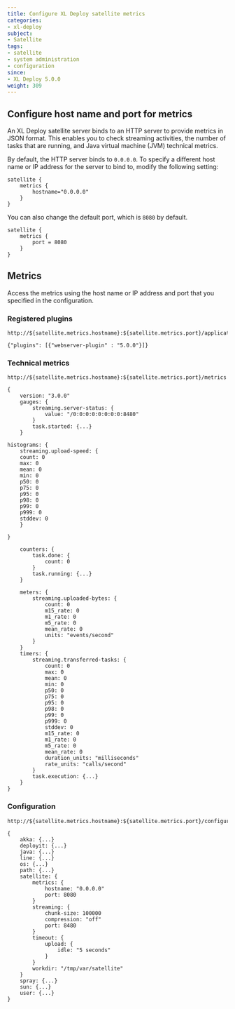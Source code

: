 ```yaml
---
title: Configure XL Deploy satellite metrics
categories:
- xl-deploy
subject:
- Satellite
tags:
- satellite
- system administration
- configuration
since:
- XL Deploy 5.0.0
weight: 309
---
```


## Configure host name and port for metrics

An XL Deploy satellite server binds to an HTTP server to provide metrics in JSON format. This enables you to check streaming activities, the number of tasks that are running, and Java virtual machine (JVM) technical metrics.

By default, the HTTP server binds to `0.0.0.0`. To specify a different host name or IP address for the server to bind to, modify the following setting:

    satellite {
        metrics {
            hostname="0.0.0.0"
        }
    }

You can also change the default port, which is `8080` by default.

    satellite {
        metrics {
            port = 8080
        }
    }

## Metrics

Access the metrics using the host name or IP address and port that you specified in the configuration.

### Registered plugins

    http://${satellite.metrics.hostname}:${satellite.metrics.port}/application

    {"plugins": [{"webserver-plugin" : "5.0.0"}]}

### Technical metrics

    http://${satellite.metrics.hostname}:${satellite.metrics.port}/metrics

    {
        version: "3.0.0"
        gauges: {
            streaming.server-status: {
                value: "/0:0:0:0:0:0:0:0:8480"
            }
            task.started: {...}
        }

	histograms: {
	    streaming.upload-speed: {
		count: 0
		max: 0
		mean: 0
		min: 0
		p50: 0
		p75: 0
		p95: 0
		p98: 0
		p99: 0
		p999: 0
		stddev: 0
	    }

	}

        counters: {
            task.done: {
                count: 0
            }
            task.running: {...}
        }

        meters: {
            streaming.uploaded-bytes: {
                count: 0
                m15_rate: 0
                m1_rate: 0
                m5_rate: 0
                mean_rate: 0
                units: "events/second"
            }
        }
        timers: {
            streaming.transferred-tasks: {
                count: 0
                max: 0
                mean: 0
                min: 0
                p50: 0
                p75: 0
                p95: 0
                p98: 0
                p99: 0
                p999: 0
                stddev: 0
                m15_rate: 0
                m1_rate: 0
                m5_rate: 0
                mean_rate: 0
                duration_units: "milliseconds"
                rate_units: "calls/second"
            }
            task.execution: {...}
        }
    }

### Configuration

    http://${satellite.metrics.hostname}:${satellite.metrics.port}/configuration

    {
        akka: {...}
        deployit: {...}
        java: {...}
        line: {...}
        os: {...}
        path: {...}
        satellite: {
            metrics: {
                hostname: "0.0.0.0"
                port: 8080
            }
            streaming: {
                chunk-size: 100000
                compression: "off"
                port: 8480
            }
            timeout: {
                upload: {
                    idle: "5 seconds"
                }
            }
            workdir: "/tmp/var/satellite"
        }
        spray: {...}
        sun: {...}
        user: {...}
    }    
